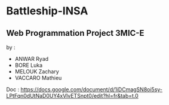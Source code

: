 # Battleship-INSA
 ## Web Programmation Project 3MIC-E
by :
- ANWAR Ryad
- BORE Luka
- MELOUK Zachary
- VACCARO Mathieu

Doc : https://docs.google.com/document/d/1iDCmagSN8oi5sy-LPtFqn0dUtNaD0UY4xVlvETSnpt0/edit?hl=fr&tab=t.0
